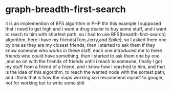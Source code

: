 # graph-breadth-first-search
it is an implemention of BFS algorithm in PHP
#in this example
I supposed that i need to get high and i want a drug dealer to buy some stuff, and i want to reach to him with shortest path,
so i had to use BFS(breadth-first-search) algorithm, here i have my friends(Tom,Jerry,and Spike), so I asked them one by one as they are my closest friends,
then i started to ask them if they know someone who works in these staff, each one introduced me to there friends who could have something,
then i started to ask them one by one ,and so on with the friends of friends untill i reach to someone, finally i got my stuff from a friend of a friend,
and i know how i reached to him,
and that is the idea of this algorithm, to reach the wanted node with the sortest path, and i think that is how the maps working so i recommend myself to google,
not for working but to write some shit
